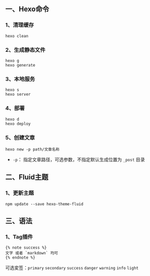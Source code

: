 ## 一、Hexo命令
### 1、清理缓存
```shell
hexo clean
```

### 2、生成静态文件
```shell
hexo g 
hexo generate
```

### 3、本地服务
```shell
hexo s
hexo server
```

### 4、部署
```shell
hexo d
hexo deploy
```

### 5、创建文章
```shell
hexo new -p path/文章名称
```
* `-p`： 指定文章路径，可选参数，不指定默认生成位置为 `_post` 目录

## 二、Fluid主题
### 1、更新主题
```shell
npm update --save hexo-theme-fluid
```

## 三、语法
### 1、Tag插件
```
{% note success %}
文字 或者 `markdown` 均可
{% endnote %}

```
可选変签：`primary` `secondary` `success` `danger` `warning` `info`  `light`